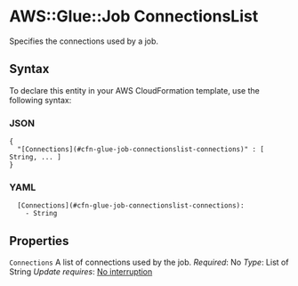 # AWS::Glue::Job ConnectionsList<a name="aws-properties-glue-job-connectionslist"></a>

Specifies the connections used by a job\.

## Syntax<a name="aws-properties-glue-job-connectionslist-syntax"></a>

To declare this entity in your AWS CloudFormation template, use the following syntax:

### JSON<a name="aws-properties-glue-job-connectionslist-syntax.json"></a>

```
{
  "[Connections](#cfn-glue-job-connectionslist-connections)" : [ String, ... ]
}
```

### YAML<a name="aws-properties-glue-job-connectionslist-syntax.yaml"></a>

```
  [Connections](#cfn-glue-job-connectionslist-connections):
    - String
```

## Properties<a name="aws-properties-glue-job-connectionslist-properties"></a>

`Connections`  <a name="cfn-glue-job-connectionslist-connections"></a>
A list of connections used by the job\.
*Required*: No
*Type*: List of String
*Update requires*: [No interruption](https://docs.aws.amazon.com/AWSCloudFormation/latest/UserGuide/using-cfn-updating-stacks-update-behaviors.html#update-no-interrupt)
